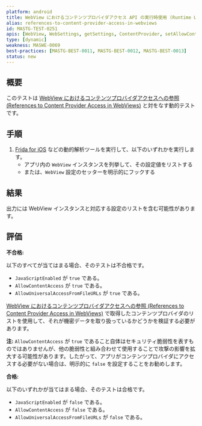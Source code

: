 ```yaml
---
platform: android
title: WebView におけるコンテンツプロバイダアクセス API の実行時使用 (Runtime Use of Content Provider Access APIs in WebViews)
alias: references-to-content-provider-access-in-webviews
id: MASTG-TEST-0251
apis: [WebView, WebSettings, getSettings, ContentProvider, setAllowContentAccess, setAllowUniversalAccessFromFileURLs, setJavaScriptEnabled]
type: [dynamic]
weakness: MASWE-0069
best-practices: [MASTG-BEST-0011, MASTG-BEST-0012, MASTG-BEST-0013]
status: new
---
```


## 概要

このテストは [WebView におけるコンテンツプロバイダアクセスへの参照 (References to Content Provider Access in WebViews)](MASTG-TEST-0250.md) と対をなす動的テストです。

## 手順

1. [Frida for iOS](../../../tools/ios/MASTG-TOOL-0039.md) などの動的解析ツールを実行して、以下のいずれかを実行します。
    - アプリ内の `WebView` インスタンスを列挙して、その設定値をリストする
    - または、`WebView` 設定のセッターを明示的にフックする

## 結果

出力には WebView インスタンスと対応する設定のリストを含む可能性があります。

## 評価

**不合格:**

以下のすべてが当てはまる場合、そのテストは不合格です。

- `JavaScriptEnabled` が `true` である。
- `AllowContentAccess` が `true` である。
- `AllowUniversalAccessFromFileURLs` が `true` である。

[WebView におけるコンテンツプロバイダアクセスへの参照 (References to Content Provider Access in WebViews)](MASTG-TEST-0250.md) で取得したコンテンツプロバイダのリストを使用して、それが機密データを取り扱っているかどうかを検証する必要があります。

**注:** `AllowContentAccess` が `true` であること自体はセキュリティ脆弱性を表すものではありませんが、他の脆弱性と組み合わせて使用することで攻撃の影響を拡大する可能性があります。したがって、アプリがコンテンツプロバイダにアクセスする必要がない場合は、明示的に `false` を設定することをお勧めします。

**合格:**

以下のいずれかが当てはまる場合、そのテストは合格です。

- `JavaScriptEnabled` が `false` である。
- `AllowContentAccess` が `false` である。
- `AllowUniversalAccessFromFileURLs` が `false` である。
